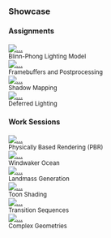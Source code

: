 ### Showcase

#### Assignments

<div class="row row-cols-1 row-cols-sm-4 g-4">
  <div class="col">
    <div class="card h-100">
      <a href="demo/assignment0.html"><img src="images/placeholder.png" class="card-img-top" alt="..."></a>
      <div class="card-footer">
        <small class="text-body-secondary">Blinn-Phong Lighting Model</small>
      </div>
    </div>
  </div>
  <div class="col">
    <div class="card h-100">
      <a href="demo/assignment1.html"><img src="images/placeholder.png" class="card-img-top" alt="..."></a>
      <div class="card-footer">
        <small class="text-body-secondary">Framebuffers and Postprocessing</small>
      </div>
    </div>
  </div>
  <div class="col">
    <div class="card h-100">
      <a href="demo/assignment2.html"><img src="images/placeholder.png" class="card-img-top" alt="..."></a>
      <div class="card-footer">
        <small class="text-body-secondary">Shadow Mapping</small>
      </div>
    </div>
  </div>
  <div class="col">
    <div class="card h-100">
      <a href="demo/assignment3.html"><img src="images/placeholder.png" class="card-img-top" alt="..."></a>
      <div class="card-footer">
        <small class="text-body-secondary">Deferred Lighting</small>
      </div>
    </div>
  </div>
</div>

#### Work Sessions

<div class="row row-cols-1 row-cols-sm-4 g-4">
  <div class="col">
    <div class="card h-100">
      <a href="demo/worksession0.html"><img src="images/placeholder.png" class="card-img-top" alt="..."></a>
      <div class="card-footer">
        <small class="text-body-secondary">Physically Based Rendering (PBR)</small>
      </div>
    </div>
  </div>
  <div class="col">
    <div class="card h-100">
      <a href="demo/worksession1.html"><img src="images/placeholder.png" class="card-img-top" alt="..."></a>
      <div class="card-footer">
        <small class="text-body-secondary">Windwaker Ocean</small>
      </div>
    </div>
  </div>
  <div class="col">
    <div class="card h-100">
      <a href="demo/worksession2.html"><img src="images/placeholder.png" class="card-img-top" alt="..."></a>
      <div class="card-footer">
        <small class="text-body-secondary">Landmass Generation</small>
      </div>
    </div>
  </div>
  <div class="col">
    <div class="card h-100">
      <a href="demo/worksession4.html"><img src="images/placeholder.png" class="card-img-top" alt="..."></a>
      <div class="card-footer">
        <small class="text-body-secondary">Toon Shading</small>
      </div>
    </div>
  </div>
  <div class="col">
    <div class="card h-100">
      <a href="demo/worksession5.html"><img src="images/placeholder.png" class="card-img-top" alt="..."></a>
      <div class="card-footer">
        <small class="text-body-secondary">Transition Sequences</small>
      </div>
    </div>
  </div>
  <div class="col">
    <div class="card h-100">
      <a href="demo/worksession6.html"><img src="images/placeholder.png" class="card-img-top" alt="..."></a>
      <div class="card-footer">
        <small class="text-body-secondary">Complex Geometries</small>
      </div>
    </div>
  </div>

</div>